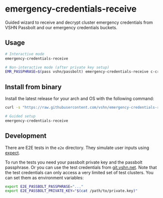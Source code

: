 # emergency-credentials-receive

Guided wizard to receive and decrypt cluster emergency credentials from VSHN Passbolt and our emergency credentials buckets.

## Usage

```sh
# Interactive mode
emergency-credentials-receive

# Non-interactive mode (after private key setup)
EMR_PASSPHRASE=$(pass vshn/passbolt) emergency-credentials-receive c-crashy-wreck-1234
```

## Install from binary

Install the latest release for your arch and OS with the following command:

```sh
curl -s "https://raw.githubusercontent.com/vshn/emergency-credentials-receive/main/install.sh" | bash

# Guided setup
emergency-credentials-receive
```

## Development

There are E2E tests in the `e2e` directory.
They simulate user inputs using [expect](https://core.tcl-lang.org/expect/index).

To run the tests you need your passbolt private key and the passbolt passphrase.
Or you can use the test credentials from [git.vshn.net](https://git.vshn.net/syn/passbolt-pubkey-sync/-/settings/ci_cd).
Note that the test credentials can only access a very limited set of test clusters.
You can set them as environment variables:

```sh
export E2E_PASSBOLT_PASSPHRASE="..."
export E2E_PASSBOLT_PRIVATE_KEY="$(cat /path/to/private.key)"
```
